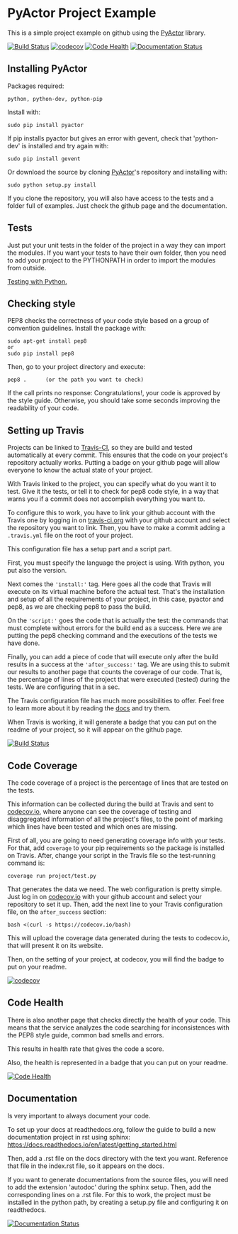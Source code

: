 # PyActor Project Example

This is a simple project example on github using the
[PyActor](https://github.com/pedrotgn/pyactor) library.

[![Build Status](https://travis-ci.org/danielBCN/PyActor-example.svg?branch=master)](https://travis-ci.org/danielBCN/PyActor-example)
[![codecov](https://codecov.io/gh/danielBCN/PyActor-example/branch/master/graph/badge.svg)](https://codecov.io/gh/danielBCN/PyActor-example)
[![Code Health](https://landscape.io/github/danielBCN/PyActor-example/master/landscape.svg?style=flat)](https://landscape.io/github/danielBCN/PyActor-example/master)
[![Documentation Status](https://readthedocs.org/projects/pyactor-example/badge/?version=latest)](http://pyactor-example.readthedocs.io/en/latest/?badge=latest)



## Installing PyActor

Packages required:

    python, python-dev, python-pip

Install with:

    sudo pip install pyactor

If pip installs pyactor but gives an error with gevent, check that 'python-dev'
is installed and try again with:

    sudo pip install gevent

Or download the source by cloning [PyActor](https://github.com/pedrotgn/pyactor)'s
repository and installing with:

    sudo python setup.py install

If you clone the repository, you will also have access to the tests and a folder
full of examples. Just check the github page and the documentation.

## Tests

Just put your unit tests in the folder of the project in a way they can import
the modules. If you want your tests to have their own folder, then you need to
add your project to the PYTHONPATH in order to import the modules from outside.

[Testing with Python.](https://docs.python.org/2/library/unittest.html)


## Checking style

PEP8 checks the correctness of your code style based on a group of convention
guidelines. Install the package with:

    sudo apt-get install pep8
    or
    sudo pip install pep8

Then, go to your project directory and execute:

    pep8 .      (or the path you want to check)

If the call prints no response: Congratulations!, your code is approved by the
style guide. Otherwise, you should take some seconds improving the readability
of your code.


## Setting up Travis

Projects can be linked to [Travis-CI](https://travis-ci.org), so they are build
and tested automatically at every commit. This ensures that the code on your
project's repository actually works. Putting a badge on your github page will
allow everyone to know the actual state of your project.

With Travis linked to the project, you can specify what do you want it to test.
Give it the tests, or tell it to check for pep8 code style, in a way that warns
you if a commit does not accomplish everything you want to.

To configure this to work, you have to link your github account with the Travis
one by logging in on [travis-ci.org](https://travis-ci.org) with your github
account and select the repository you want to link. Then, you have to make a
commit adding a ``.travis.yml`` file on the root of your project.

This configuration file has a setup part and a script part.

First, you must specify the language the project is using. With python, you put
also the version.

Next comes the ``'install:'`` tag. Here goes all the code that Travis will execute
on its virtual machine before the actual test. That's the installation and setup
of all the requirements of your project, in this case, pyactor and pep8, as we
are checking pep8 to pass the build.

On the ``'script:'`` goes the code that is actually the test: the commands that must
complete without errors for the build end as a success. Here we are putting the
pep8 checking command and the executions of the tests we have done.

Finally, you can add a piece of code that will execute only after the build
results in a success at the ``'after_success:'`` tag. We are using this to submit
our results to another page that counts the coverage of our code. That is, the
percentage of lines of the project that were executed (tested) during the tests.
We are configuring that in a sec.

The Travis configuration file has much more possibilities to offer. Feel free to
learn more about it by reading the
[docs](https://docs.travis-ci.com/user/customizing-the-build) and try them.

When Travis is working, it will generate a badge that you can put on the readme
of your project, so it will appear on the github page.

[![Build Status](https://travis-ci.org/danielBCN/PyActor-example.svg?branch=master)](https://travis-ci.org/danielBCN/PyActor-example)

## Code Coverage

The code coverage of a project is the percentage of lines that are tested on
the tests.

This information can be collected during the build at Travis and sent to
[codecov.io](https://codecov.io/), where anyone can see the coverage of testing
and disaggregated information of all the project's files, to the point of
marking which lines have been tested and which ones are missing.

First of all, you are going to need generating coverage info with your tests.
For that, add ``coverage`` to your pip requirements so the package is installed
on Travis. After, change your script in the Travis file so the test-running
command is:

    coverage run project/test.py

That generates the data we need. The web configuration is pretty simple. Just log
in on [codecov.io](https://codecov.io/) with your github account and select your
repository to set it up. Then, add the next line to your Travis configuration
file, on the ``after_success`` section:

    bash <(curl -s https://codecov.io/bash)

This will upload the coverage data generated during the tests to codecov.io,
that will present it on its website.

Then, on the setting of your project, at codecov, you will find the badge to put
on your readme.

[![codecov](https://codecov.io/gh/danielBCN/PyActor-example/branch/master/graph/badge.svg)](https://codecov.io/gh/danielBCN/PyActor-example)


## Code Health

There is also another page that checks directly the health of your code. This
means that the service analyzes the code searching for inconsistences with the
PEP8 style guide, common bad smells and errors.

This results in health rate that gives the code a score.

Also, the health is represented in a badge that you can put on your readme.

[![Code Health](https://landscape.io/github/danielBCN/PyActor-example/master/landscape.svg?style=flat)](https://landscape.io/github/danielBCN/PyActor-example/master)

## Documentation

Is very important to always document your code.

To set up your docs at readthedocs.org, follow the guide to build a new
documentation project in rst using sphinx:
https://docs.readthedocs.io/en/latest/getting_started.html

Then, add a .rst file on the docs directory with the text you want.
Reference that file in the index.rst file, so it appears on the docs.

If you want to generate documentations from the source files, you will need to
add the extension 'autodoc' during the sphinx setup. Then, add the corresponding
lines on a .rst file. For this to work, the project must be installed in the
python path, by creating a setup.py file and configuring it on readthedocs.

[![Documentation Status](https://readthedocs.org/projects/pyactor-example/badge/?version=latest)](http://pyactor-example.readthedocs.io/en/latest/?badge=latest)
